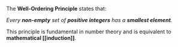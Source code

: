 The **Well-Ordering Principle** states that:

*Every **non-empty** set of **positive integers** has a **smallest element**.*

This principle is fundamental in number theory and is equivalent to **mathematical [[induction]]**.
